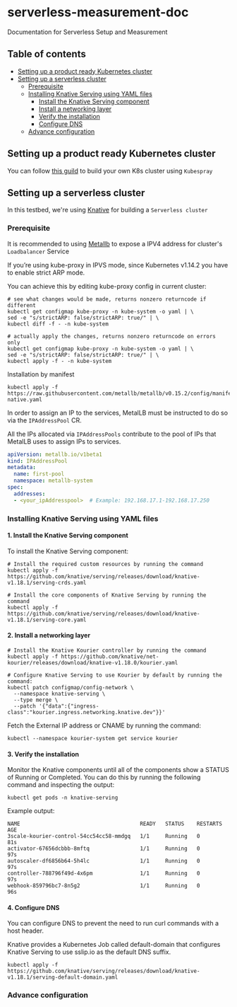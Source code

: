 # serverless-measurement-doc
Documentation for Serverless Setup and Measurement

## Table of contents
- [Setting up a product ready Kubernetes cluster](#setting-up-a-product-ready-kubernetes-cluster)
- [Setting up a serverless cluster](#setting-up-a-serverless-cluster)
  - [Prerequisite](#prerequisite)
  - [Installing Knative Serving using YAML files](#installing-knative-serving-using-yaml-files)
    - [Install the Knative Serving component](#1-install-the-knative-serving-component)
    - [Install a networking layer](#2-install-a-networking-layer)
    - [Verify the installation](#3-verify-the-installation)
    - [Configure DNS](#4-configure-dns)
  - [Advance configuration](#advance-configuration)


## Setting up a product ready Kubernetes cluster
You can follow [this guild](https://github.com/kenphunggg/kubespray.git) to build your own K8s cluster using `Kubespray`

## Setting up a serverless cluster
In this testbed, we're using [Knative](https://knative.dev/docs/) for building a `Serverless cluster`

### Prerequisite
It is recommended to using [Metallb](https://metallb.io/) to expose a IPV4 address for cluster's `Loadbalancer` Service

If you’re using kube-proxy in IPVS mode, since Kubernetes v1.14.2 you have to enable strict ARP mode.

You can achieve this by editing kube-proxy config in current cluster:

```shell
# see what changes would be made, returns nonzero returncode if different
kubectl get configmap kube-proxy -n kube-system -o yaml | \
sed -e "s/strictARP: false/strictARP: true/" | \
kubectl diff -f - -n kube-system

# actually apply the changes, returns nonzero returncode on errors only
kubectl get configmap kube-proxy -n kube-system -o yaml | \
sed -e "s/strictARP: false/strictARP: true/" | \
kubectl apply -f - -n kube-system
```

Installation by manifest

```shell
kubectl apply -f https://raw.githubusercontent.com/metallb/metallb/v0.15.2/config/manifests/metallb-native.yaml
```

In order to assign an IP to the services, MetalLB must be instructed to do so via the `IPAddressPool` CR.

All the IPs allocated via `IPAddressPools` contribute to the pool of IPs that MetalLB uses to assign IPs to services.

```yaml
apiVersion: metallb.io/v1beta1
kind: IPAddressPool
metadata:
  name: first-pool
  namespace: metallb-system
spec:
  addresses:
  - <your_ipAddresspool>  # Example: 192.168.17.1-192.168.17.250
```

### Installing Knative Serving using YAML files

#### 1. Install the Knative Serving component

To install the Knative Serving component:

```shell
# Install the required custom resources by running the command
kubectl apply -f https://github.com/knative/serving/releases/download/knative-v1.18.1/serving-crds.yaml

# Install the core components of Knative Serving by running the command
kubectl apply -f https://github.com/knative/serving/releases/download/knative-v1.18.1/serving-core.yaml
```

#### 2. Install a networking layer

```shell
# Install the Knative Kourier controller by running the command
kubectl apply -f https://github.com/knative/net-kourier/releases/download/knative-v1.18.0/kourier.yaml

# Configure Knative Serving to use Kourier by default by running the command:
kubectl patch configmap/config-network \
  --namespace knative-serving \
  --type merge \
  --patch '{"data":{"ingress-class":"kourier.ingress.networking.knative.dev"}}'
```

Fetch the External IP address or CNAME by running the command:

```shell
kubectl --namespace kourier-system get service kourier
```

#### 3. Verify the installation

Monitor the Knative components until all of the components show a STATUS of Running or Completed. You can do this by running the following command and inspecting the output:

```shell
kubectl get pods -n knative-serving
```

Example output:

```shell
NAME                                      READY   STATUS    RESTARTS   AGE
3scale-kourier-control-54cc54cc58-mmdgq   1/1     Running   0          81s
activator-67656dcbbb-8mftq                1/1     Running   0          97s
autoscaler-df6856b64-5h4lc                1/1     Running   0          97s
controller-788796f49d-4x6pm               1/1     Running   0          97s
webhook-859796bc7-8n5g2                   1/1     Running   0          96s
```

#### 4. Configure DNS

You can configure DNS to prevent the need to run curl commands with a host header.

Knative provides a Kubernetes Job called default-domain that configures Knative Serving to use sslip.io as the default DNS suffix.

```shell
kubectl apply -f https://github.com/knative/serving/releases/download/knative-v1.18.1/serving-default-domain.yaml
```

### Advance configuration




